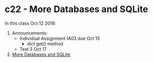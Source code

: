 # c22 - More Databases and SQLite

In this class Oct 12 2018:

1. Announcements:
   * Individual Assignment IA03 due Oct 15
      * dict get() method
   * Test 3 Oct 17
1. [More Databases and SQLite](1.more_sql.md)
